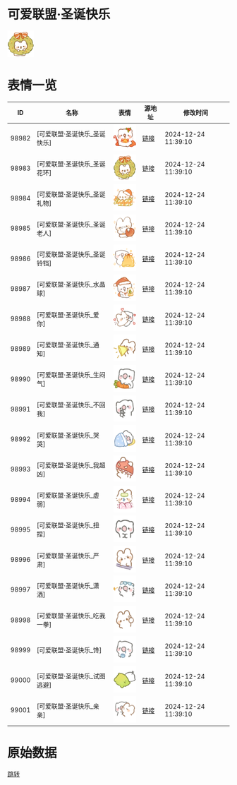 # 可爱联盟·圣诞快乐

<img src="./cover.png" height="60" alt="cover" />

# 表情一览

|ID|名称|表情|源地址|修改时间|
|----|----|----|----|----|
|98982|[可爱联盟·圣诞快乐_圣诞快乐]|<img src="./pic/098982_%5B可爱联盟·圣诞快乐_圣诞快乐%5D.png" height="60" alt="圣诞快乐"/>|[链接](https://i0.hdslb.com/bfs/garb/50cec80332a7ca90e482428ea3933d827f764ce1.png)|2024-12-24 11:39:10|
|98983|[可爱联盟·圣诞快乐_圣诞花环]|<img src="./pic/098983_%5B可爱联盟·圣诞快乐_圣诞花环%5D.png" height="60" alt="圣诞花环"/>|[链接](https://i0.hdslb.com/bfs/garb/2d4d6bd77f5fbcf6e583a58c9d28032ced39a1f5.png)|2024-12-24 11:39:10|
|98984|[可爱联盟·圣诞快乐_圣诞礼物]|<img src="./pic/098984_%5B可爱联盟·圣诞快乐_圣诞礼物%5D.png" height="60" alt="圣诞礼物"/>|[链接](https://i0.hdslb.com/bfs/garb/caa487d16a5828c433c9377a650a74987ce6fb73.png)|2024-12-24 11:39:10|
|98985|[可爱联盟·圣诞快乐_圣诞老人]|<img src="./pic/098985_%5B可爱联盟·圣诞快乐_圣诞老人%5D.png" height="60" alt="圣诞老人"/>|[链接](https://i0.hdslb.com/bfs/garb/2fede3ddcd84abdda761e5b17fd71f0e26ad6692.png)|2024-12-24 11:39:10|
|98986|[可爱联盟·圣诞快乐_圣诞铃铛]|<img src="./pic/098986_%5B可爱联盟·圣诞快乐_圣诞铃铛%5D.png" height="60" alt="圣诞铃铛"/>|[链接](https://i0.hdslb.com/bfs/garb/aafae19c6acd84dc0c451446ee7b99aa8027e273.png)|2024-12-24 11:39:10|
|98987|[可爱联盟·圣诞快乐_水晶球]|<img src="./pic/098987_%5B可爱联盟·圣诞快乐_水晶球%5D.png" height="60" alt="水晶球"/>|[链接](https://i0.hdslb.com/bfs/garb/1b342d7698027a08cf5bd273ddd70bd096f487b6.png)|2024-12-24 11:39:10|
|98988|[可爱联盟·圣诞快乐_爱你]|<img src="./pic/098988_%5B可爱联盟·圣诞快乐_爱你%5D.png" height="60" alt="爱你"/>|[链接](https://i0.hdslb.com/bfs/garb/27dbc43b6217a29764e6b49c985054a00c3d3b87.png)|2024-12-24 11:39:10|
|98989|[可爱联盟·圣诞快乐_通知]|<img src="./pic/098989_%5B可爱联盟·圣诞快乐_通知%5D.png" height="60" alt="通知"/>|[链接](https://i0.hdslb.com/bfs/garb/00f4a91510b217da97a7f62016b86ade49379811.png)|2024-12-24 11:39:10|
|98990|[可爱联盟·圣诞快乐_生闷气]|<img src="./pic/098990_%5B可爱联盟·圣诞快乐_生闷气%5D.png" height="60" alt="生闷气"/>|[链接](https://i0.hdslb.com/bfs/garb/8f779f45e1d1a3482cf4834bd5c3fc85922955aa.png)|2024-12-24 11:39:10|
|98991|[可爱联盟·圣诞快乐_不回我]|<img src="./pic/098991_%5B可爱联盟·圣诞快乐_不回我%5D.png" height="60" alt="不回我"/>|[链接](https://i0.hdslb.com/bfs/garb/0f82c85035fe0234a4afe4a146acb2888f726a47.png)|2024-12-24 11:39:10|
|98992|[可爱联盟·圣诞快乐_哭哭]|<img src="./pic/098992_%5B可爱联盟·圣诞快乐_哭哭%5D.png" height="60" alt="哭哭"/>|[链接](https://i0.hdslb.com/bfs/garb/c3dfacd03f1e2d0ae3656de0f3b24508e70208e4.png)|2024-12-24 11:39:10|
|98993|[可爱联盟·圣诞快乐_我超凶]|<img src="./pic/098993_%5B可爱联盟·圣诞快乐_我超凶%5D.png" height="60" alt="我超凶"/>|[链接](https://i0.hdslb.com/bfs/garb/6d34bb84c213f6b62fa145613c6e76aa227df61b.png)|2024-12-24 11:39:10|
|98994|[可爱联盟·圣诞快乐_虚弱]|<img src="./pic/098994_%5B可爱联盟·圣诞快乐_虚弱%5D.png" height="60" alt="虚弱"/>|[链接](https://i0.hdslb.com/bfs/garb/c1573b9d1c34dd4d895a85f47bbb39d58a25fcb9.png)|2024-12-24 11:39:10|
|98995|[可爱联盟·圣诞快乐_扭捏]|<img src="./pic/098995_%5B可爱联盟·圣诞快乐_扭捏%5D.png" height="60" alt="扭捏"/>|[链接](https://i0.hdslb.com/bfs/garb/3f112129185ed02b1ef60be010f0d42daa43e3c4.png)|2024-12-24 11:39:10|
|98996|[可爱联盟·圣诞快乐_严肃]|<img src="./pic/098996_%5B可爱联盟·圣诞快乐_严肃%5D.png" height="60" alt="严肃"/>|[链接](https://i0.hdslb.com/bfs/garb/5a1e1214ba9fb954878d9a1eba5d23a04bf51fca.png)|2024-12-24 11:39:10|
|98997|[可爱联盟·圣诞快乐_潇洒]|<img src="./pic/098997_%5B可爱联盟·圣诞快乐_潇洒%5D.png" height="60" alt="潇洒"/>|[链接](https://i0.hdslb.com/bfs/garb/c616583ad1cca5a396472bfee0c1f20e7182334a.png)|2024-12-24 11:39:10|
|98998|[可爱联盟·圣诞快乐_吃我一拳]|<img src="./pic/098998_%5B可爱联盟·圣诞快乐_吃我一拳%5D.png" height="60" alt="吃我一拳"/>|[链接](https://i0.hdslb.com/bfs/garb/2291797f17797ee34b424ef7ead9bafee62b1a06.png)|2024-12-24 11:39:10|
|98999|[可爱联盟·圣诞快乐_馋]|<img src="./pic/098999_%5B可爱联盟·圣诞快乐_馋%5D.png" height="60" alt="馋"/>|[链接](https://i0.hdslb.com/bfs/garb/e8a15554cae45c5623b4ce08f0f5bc25ad28b76b.png)|2024-12-24 11:39:10|
|99000|[可爱联盟·圣诞快乐_试图逃避]|<img src="./pic/099000_%5B可爱联盟·圣诞快乐_试图逃避%5D.png" height="60" alt="试图逃避"/>|[链接](https://i0.hdslb.com/bfs/garb/8e53cc610c53ce7386cfdac61d652b073192ce4f.png)|2024-12-24 11:39:10|
|99001|[可爱联盟·圣诞快乐_亲亲]|<img src="./pic/099001_%5B可爱联盟·圣诞快乐_亲亲%5D.png" height="60" alt="亲亲"/>|[链接](https://i0.hdslb.com/bfs/garb/afb8630ebb38a0e1f7a9fcc0932e4f3fbf151e02.png)|2024-12-24 11:39:10|

# 原始数据

[跳转](./raw.json)

